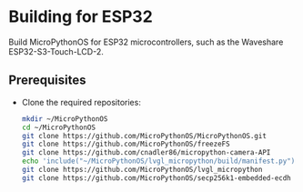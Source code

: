 # Building for ESP32

Build MicroPythonOS for ESP32 microcontrollers, such as the Waveshare ESP32-S3-Touch-LCD-2.

## Prerequisites

- Clone the required repositories:
  ```bash
  mkdir ~/MicroPythonOS
  cd ~/MicroPythonOS
  git clone https://github.com/MicroPythonOS/MicroPythonOS.git
  git clone https://github.com/MicroPythonOS/freezeFS
  git clone https://github.com/cnadler86/micropython-camera-API
  echo 'include("~/MicroPythonOS/lvgl_micropython/build/manifest.py")' >> micropython-camera-API/src/manifest.py
  git clone https://github.com/MicroPythonOS/lvgl_micropython
  git clone https://github.com/MicroPythonOS/secp256k1-embedded-ecdh
